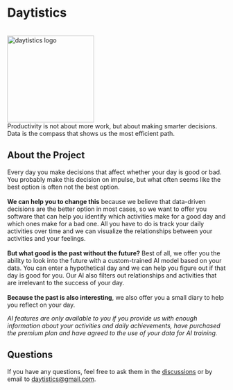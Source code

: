 # Daytistics
<br>
<img src="https://i.imgur.com/UCNrwDj.png" alt="daytistics logo" width=200px>
<br>
Productivity is not about more work, but about making smarter decisions. Data is the compass that shows us the most efficient path.

## About the Project
Every day you make decisions that affect whether your day is good or bad. You probably make this decision on impulse, but what often seems like the best option is often not the best option.
<br><br>
**We can help you to change this** because we believe that data-driven decisions are the better option in most cases, so we want to offer you software that can help you identify which activities make for a good day and which ones make for a bad one. All you have to do is track your daily activities over time and we can visualize the relationships between your activities and your feelings. 
<br><br>
**But what good is the past without the future?** Best of all, we offer you the ability to look into the future with a custom-trained AI model based on your data. You can enter a hypothetical day and we can help you figure out if that day is good for you. Our AI also filters out relationships and activities that are irrelevant to the success of your day.
<br><br>
**Because the past is also interesting**, we also offer you a small diary to help you reflect on your day.

_AI features are only available to you if you provide us with enough information about your activities and daily achievements, have purchased the premium plan and have agreed to the use of your data for AI training._

## Questions
If you have any questions, feel free to ask them in the [discussions](https://github.com/daytistics/daytistics-core/discussions/categories/questions) or by email to daytistics@gmail.com.
